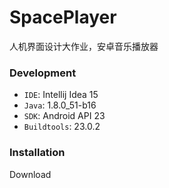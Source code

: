 SpacePlayer
====
人机界面设计大作业，安卓音乐播放器

### Development
* `IDE`: Intellij Idea 15
* `Java`: 1.8.0_51-b16
* `SDK`: Android API 23
* `Buildtools`: 23.0.2

### Installation
Download